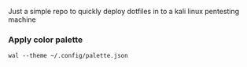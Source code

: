 Just a simple repo to quickly deploy dotfiles in to a kali linux pentesting machine


### Apply color palette
```
wal --theme ~/.config/palette.json  
```

